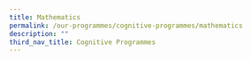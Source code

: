 ```yaml
---
title: Mathematics
permalink: /our-programmes/cognitive-programmes/mathematics
description: ""
third_nav_title: Cognitive Programmes
---
```

